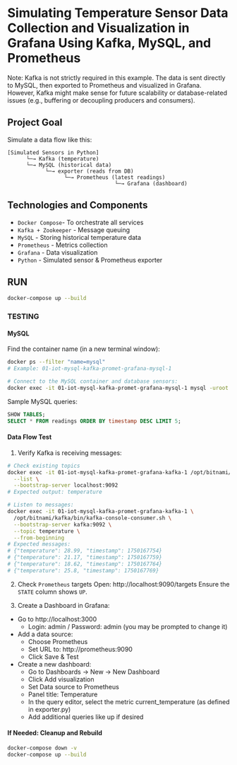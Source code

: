 # Simulating Temperature Sensor Data Collection and Visualization in Grafana Using Kafka, MySQL, and Prometheus

Note: Kafka is not strictly required in this example. The data is sent directly to MySQL, then exported to Prometheus and visualized in Grafana. However, Kafka might make sense for future scalability or database-related issues (e.g., buffering or decoupling producers and consumers).

## Project Goal

Simulate a data flow like this:

```text
[Simulated Sensors in Python]
      └─→ Kafka (temperature)
      └─→ MySQL (historical data)
            └─→ exporter (reads from DB)
                  └─→ Prometheus (latest readings)
                                  └─→ Grafana (dashboard)
```

## Technologies and Components
- `Docker Compose`- To orchestrate all services
- `Kafka + Zookeeper` - Message queuing
- `MySQL` - Storing historical temperature data
- `Prometheus` - Metrics collection
- `Grafana` - Data visualization
- `Python` - Simulated sensor & Prometheus exporter

## RUN

```bash
docker-compose up --build
```

### TESTING

#### MySQL
Find the container name (in a new terminal window):

```bash
docker ps --filter "name=mysql"
# Example: 01-iot-mysql-kafka-promet-grafana-mysql-1

# Connect to the MySQL container and database sensors:
docker exec -it 01-iot-mysql-kafka-promet-grafana-mysql-1 mysql -uroot -proot sensors
```

Sample MySQL queries:

```sql
SHOW TABLES;
SELECT * FROM readings ORDER BY timestamp DESC LIMIT 5;
```

#### Data Flow Test
1. Verify Kafka is receiving messages:
```bash
# Check existing topics
docker exec -it 01-iot-mysql-kafka-promet-grafana-kafka-1 /opt/bitnami/kafka/bin/kafka-topics.sh \
  --list \
  --bootstrap-server localhost:9092
# Expected output: temperature

# Listen to messages:
docker exec -it 01-iot-mysql-kafka-promet-grafana-kafka-1 \
  /opt/bitnami/kafka/bin/kafka-console-consumer.sh \
  --bootstrap-server kafka:9092 \
  --topic temperature \
  --from-beginning
# Expected messages:
# {"temperature": 28.99, "timestamp": 1750167754}
# {"temperature": 21.17, "timestamp": 1750167759}
# {"temperature": 18.62, "timestamp": 1750167764}
# {"temperature": 25.8, "timestamp": 1750167769}
```

2. Check `Prometheus` targets
Open: http://localhost:9090/targets
Ensure the `STATE` column shows `UP`.


3. Create a Dashboard in Grafana:
- Go to http://localhost:3000
  - Login: admin / Password: admin (you may be prompted to change it)
- Add a data source:
  - Choose Prometheus
  - Set URL to: http://prometheus:9090
  - Click Save & Test
- Create a new dashboard:
  - Go to Dashboards → New → New Dashboard
  - Click Add visualization
  - Set Data source to Prometheus
  - Panel title: Temperature
  - In the query editor, select the metric current_temperature (as defined in exporter.py)
  - Add additional queries like up if desired


#### If Needed: Cleanup and Rebuild

```bash
docker-compose down -v
docker-compose up --build
```